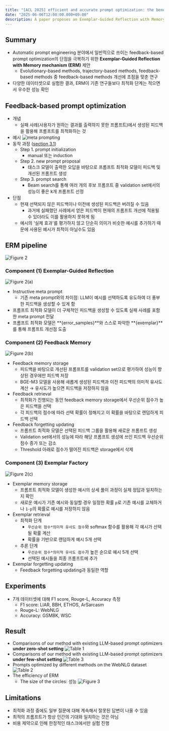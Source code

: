 ```yaml
---
title: "[ACL 2025] efficient and accurate prompt optimization: the benefit of memory in exemplar-guided reflection" 
date: "2025-06-06T12:00:00.000+09:00"
description: A paper proposes an Exemplar-Guided Reflection with Memory (ERM) mechanism that enhances prompt optimization by using generated exemplars to guide the feedback process for more efficient and accurate results.
---
```


## Summary

- Automatic prompt engineering 분야에서 일반적으로 쓰이는 feedback-based prompt optimization의 단점을 극복하기 위한 **Exemplar-Guided Reflection with Memory mechanism (ERM)** 제안
    - Evolutionary-based methods, trajectory-based methods,  feedback-based methods 중 feedback-based methods 개선에 초점을 맞춘 연구
- 다양한 데이터셋으로 실험한 결과, ERM이 기존 연구들보다 최적화 단계는 적으면서 우수한 성능 확인

## Feedback-based prompt optimization

- 개념
    - 실패 사례(사용자가 원하는 결과를 출력하지 못한 프롬프트)에서 생성된 피드백을 활용해 프롬프트를 최적화하는 것
- 예시
![meta prompting](./figure_ref.jpg)
- 동작 과정 (<u>section 3.1</u>)
    - Step 1. prompt initialization
        - manual 또는 induction
    - Step 2. new prompt proposal
        - 태스크 모델이 출력한 오답을 바탕으로 프롬프트 최적화 모델이 피드백 및 개선된 프롬프트 생성
    - Step 3. prompt search
        - Beam search를 통해 여러 개의 후보 프롬프트 중 validation set에서의 성능이 좋은 k개 프롬프트 선정
- 단점
    - 현재 선택되지 않은 피드백이나 이전에 생성된 피드백은 버려질 수 있음
        - 과거에 실패했던 사례에서 얻은 피드백이 현재의 프롬프트 개선에 적용될 수 있더라도 이를 활용하지 못하게 됨
    - 예시의 '실제 효과'를 평가하지 않고 단순히 의미가 비슷한 예시를 추가하기 때문에 사용된 예시가 최적이 아닐수도 있음

## ERM pipeline
![Figure 2](./figure_2.jpg)

### Component (1) Exemplar-Guided Reflection
![Figure 2(a)](./figure_2(a).jpg)
- Instructive meta prompt
    - 기존 meta prompt와의 차이점: LLM이 예시를 선택하도록 유도하여 더 풍부한 피드백을 생성할 수 있게 함
- 프롬프트 최적화 모델이 더 구체적인 피드백을 생성할 수 있도록 실패 사례를 포함한 meta prompt 전달
- 프롬프트 최적화 모델은 **{error_samples}**와 스스로 파악한 **{exemplar}**를 통해 프롬프트 개선점 도출

### Component (2) Feedback Memory
![Figure 2(b)](./figure_2(b).jpg)
- Feedback memory storage
    - 피드백을 바탕으로 개선된 프롬프트를 validation set으로 평가하여 성능이 향상된 경우에만 피드백 저장
    - BGE-M3 모델을 사용해 새롭게 생성된 피드백과 이전 피드백의 의미적 유사도 계산 → 유사도가 높으면 피드백을 저장하지 않음
- Feedback retrieval
    - 최적화가 진행되는 동안 feedback memory storage에서 우선순위 점수가 높은 피드백을 선택
    - 각 피드백의 점수에 따라 선택 확률이 정해지고 이 확률을 바탕으로 랜덤하게 피드백 선택
- Feedback forgetting updating
    - 프롬프트 최적화 모델은 선택된 피드백 그룹을 활용해 새로운 프롬프트 생성
    - Validation set에서의 성능에 따라 해당 프롬프트 생성에 쓰인 피드백 우선순위 점수 증가 또는 감소
    - Threshold 아래로 점수가 떨어진 피드백은 storage에서 삭제
### Component (3) Exemplar Factory
![Figure 2(c)](./figure_2(c).jpg)
- Exemplar memory storage
    - 프롬프트 최적화 모델이 생성한 예시의 상세 풀이 과정이 실제 정답과 일치하는지 확인
    - 새로운 예시가 기존 예시와 동일할 경우 일정한 확률 `p`로 기존 예시를 교체하거나 `1-p`의 확률로 예시를 저장하지 않음
- Exemplar retrieval
    - 최적화 단계
        - `우선순위 점수*의미적 유사도 점수`와 softmax 함수를 활용해 각 예시가 선택될 확률 계산
        - 확률을 기반으로 랜덤하게 예시 5개 선택
    - 추론 단계
        - `우선순위 점수*의미적 유사도 점수`가 높은 순으로 예시 5개 선택
        - 선택된 예시들을 최종 프롬프트에 추가
- Exemplar forgetting updating
    - Feedback forgetting updating과 동일한 역할

## Experiments
- 7개 데이터셋에 대해 F1 score, Rouge-L, Accuracy 측정
    - F1 score: LIAR, BBH, ETHOS, ArSarcasm
    - Rouge-L: WebNLG
    - Accuracy: GSM8K, WSC

## Result
- Comparisons of our method with existing LLM-based prompt optimizers **under zero-shot setting**
![Table 1](./table_1.jpg)
- Comparisons of our method with existing LLM-based prompt optimizers **under few-shot setting**
![Table 3](./table_3.jpg)
- Prompts optimized by different methods on the WebNLG dataset
![Table 2](./table_2.jpg)
- The efficiency of ERM
    - The size of the circles: 성능
    ![Figure 3](./figure_3.jpg)

## Limitations
- 최적화 과정 중에도 일부 질문에 대해 계속해서 잘못된 답변이 나올 수 있음
- 최적의 프롬프트가 항상 인간의 기대와 일치하는 것은 아님
- 비용 제약으로 인해 한정적인 태스크에서만 실험 진행